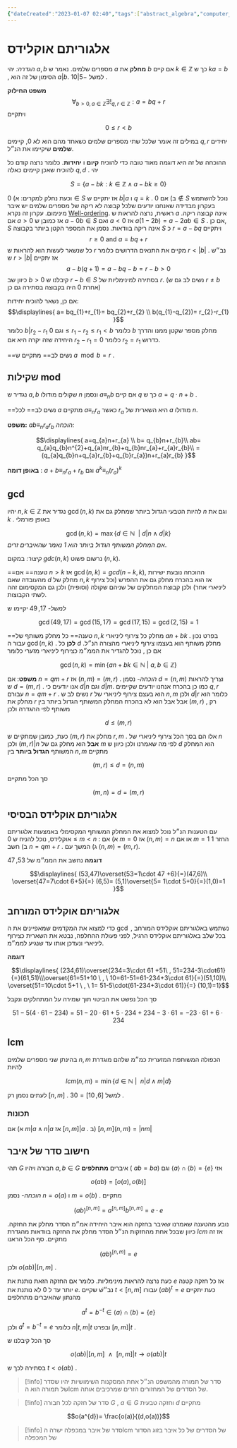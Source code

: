 ```yaml
---
{"dateCreated":"2023-01-07 02:40","tags":["abstract_algebra","computer_science"],"pageDirection":"rtl","dg-publish":true,"permalink":"/computer-science/algebraic-structure/euclid-division-algorithm/","dgPassFrontmatter":true}
---
```


# אלגוריתם אוקלידס  
_הגדרה:_ יהי $a,b$ מספרים שלמים. נאמר ש $a$ __מחלק__ את $b$ אם קיים $k\in\mathbb{Z}$ כך ש $ka=b$ , הסימון של זה הוא $a|b$.  למשל $-5|10$ . 

__משפט החילוק__ 
$$\forall_{b>0 , a\in\mathbb{Z}}\exists!_{q,r\in\mathbb{Z}} : a = bq+r$$
ויתקיים 

$$0\leq r< b$$

במילים זה אומר שלכל שתי מספרים שלמים כשאחד מהם הוא לא 0, קיימים $q,r$  יחידים __שלמים__ שיקיימו את הנ״ל.


ההוכחה של זה היא דוגמה מאוד טובה כדי להוכיח __קיום__ ו __יחידות__. כלומר נרצה קודם כל להוכיח שאכן קיימים כאלה $q,d$ .
יהי

$$S=\{a-bk: k\in\mathbb{Z}\wedge a-bk\geq 0\}$$

וכעת נחלק למקרים:
א) $0\in S$ אז יתקיים ש $b|a$ ו $q=k$ .
ב) אם $0\notin S$ נוכל להשתמש בעקרון מבדידה שאנחנו יודעים שלכל קבוצה לא ריקה של מספרים שלמים יש איבר מינימום. עקרון זה נקרא [Well-ordering](https://en.wikipedia.org/wiki/Well-ordering_principle).
ראשית, נרצה להראות ש $a$ אינה קבוצה ריקה.
אם $a>0$ אז כמובן ש $a-0b\in S$ ואם $a<0$ אז $a(1-2b)= a-2ab\in S$ .  אם כן, $S$ אינה ריקה בוודאות.
נסמן את המספר הקטן ביותר בקבוצה $S$ כ $r=a-bq$ ויתקיים
$$r\geq 0 \text{ and } a= bq+r$$
כל שנשאר לעשות הוא להראות ש $r$ מקיים את התנאים הדרושים כלומר $r<|b|$ . נב״ש ש $r>|b|$ אז יתקיים 
$$a-b(q+1)= a-bq-b= r-b>0$$
כיוון שב $b>0$ קיבלנו ש $r-b\in S$ בסתירה למינימליות של $r$. (נשים לב גם ש $r\neq b$ אחרת $0$ היה בקבוצה בסתירה גם כן)

אם כן, נשאר להוכיח יחידות:
$$\displaylines{
 a= bq_{1}+r_{1}= bq_{2}+r_{2} \\
 b(q_{1}-q_{2})= r_{2}-r_{1}
}$$
כלומר $b|r_{2}-r_{1}$ וגם $0\leq r_{1}-r_{2}\leq r_{1}<b$ כלומר $b$ מחלק מספר שקטן ממנו והדרך היחידה שזה יקרה היא אם $r_{2}-r_{1}=0$ כלומר  $r_{2}=r_{1}$ כדרוש.

 ==נשים לב== מתקיים ש $a\mod b = r$ .

## שקילות mod
נגדיר ש $a,b$ שקולים מודולו $n$ ונסמן $a\equiv_{n} b$ אם קיים $q$ כך ש $a= q\cdot n + b$ .

==נשים לב== 
לכל $a$ מתקיים $a\equiv_{n}r_{a}$ כאשר $r_{a}$ היא השארית של $a$ מודולו $n$.

__משפט:__ $ab\equiv_{n} r_{a}r_{b}$ 
_הוכחה:_ 

$$\displaylines{
a=q_{a}n+r_{a} \\ b= q_{b}n+r_{b}\\
ab= q_{a}q_{b}n^{2}+q_{a}nr_{b}+q_{b}nr_{a}+r_{a}r_{b}\\
= (q_{a}q_{b}n+q_{a}r_{b}+q_{b}r_{a})n+r_{a}r_{b}
}$$

__באופן דומה__ : $a+b\equiv_{n} r_{a}+r_{b}$ וגם $a^{k}\equiv_{n}(r_{a})^{k}$

## gcd 
יהיו $n,k\in\mathbb{Z}$ נגדיר את $\gcd(n,k)$ להיות הטבעי הגדול ביותר שמחלק גם את $n$ וגם את $k$ . באופן פורמלי 

$$\gcd(n,k)=\max\{d\in\mathbb{N} \ \ | \ d|n\wedge d|k\}$$
_אם המחלק המשותף הגדול ביותר הוא $1$ נאמר שהאיברים זרים_.

_קיצור:_ במקום $gdc(n,k)$ נרשום פשוט $(n,k)$.
 
==טענה== אם $n>k$ אז $\gcd(n,k)=gcd(n-k,k)$, ההוכחה נובעת ישירות מהעובדה שאם $d$ מחלק של $n,k$ אז הוא בהכרח מחלק גם את ההפרש (וכל צירוף ליניארי אחר) ולכן קבוצת המחלקים של שניהם שקולה (וסופית) ולכן גם המקסימום זהה לשתי הקבוצות.

_למשל-_ $17,49$ יקיימו ש 

$$\gcd(49,17)= \gcd(15,17)= \gcd(17,15)=\gcd(2,15)= 1$$


==טענה== כל מחלק משותף של $n,k$ מחלק כל צירוף ליניארי $an+bk$ . בפרט נכון עבור ה $\gcd(n,k)$ . __לכן__ כל $d$ מחלק משותף הוא בעצמו צירוף ליניארי מהצורה הנ״ל. 
אם כן , נוכל להגדיר את הממ״מ כצירוף ליניארי מזערי כלומר 

$$\gcd(n,k)=\min\{an+bk\in\mathbb{N} \ | \ a,b\in\mathbb{Z}\}$$

__משפט__: אם $n=qm+r$ אז $(n,m)=(m,r)$ .
_הוכחה-_
נסמן $d=(n,m)$ וצריך להראות ש $d=(m,r)$ . אנו יודעים כי $d|n$ וגם $d|m$. כמו כן בהכרח אנחנו יודעים שקיימים $q,r$ עבורם $n=qm+r$ . נשים לב ש $r$ הוא בעצם צירוף ליניארי של $n,m$ ולכן $d|r$ כלומר הוא מחלק את $r$ אבל אבל הוא לא בהכרח המחלק המשותף הגדול ביותר בין $(m,r)$ , רק משותף לפי ההגדרה ולכן 

$$d\leq (m,r)$$

כעת, כמובן שמתקיים ש $(m,r)$ מחלק את $r,m$ . אלו הם בסך הכל צירוף ליניארי של $n$ ולכן $(m,r)|n$ __אבל__ הוא מחלק גם של $m$ לפי מה שאמרנו ולכן כיוון ש $d$ הוא המחלק המשותף __הגדול ביותר__ בין $n,m$ מתקיים 

$$(m,r)\leq d=(n,m)$$

סך הכל מתקיים 

$$(m,n)=d=(m,r)$$


## אלגוריתם אוקלידס הבסיסי
עם הטענות הנ״ל נוכל למצוא את המחלק המשותף המקסימלי באמצעות אלגוריתם אוקלידס, נוכל להניח ש $0\leq m<n$ :
א)  אם $m=0$ אז $(n,m)=n$  או אם $m=1$ החזר $1$
ב) חשב $n=qm+r$ .
ג) המשך עם $(n,m)=(m,r)$.

__דוגמה__
נחשב את הממ״מ של $53,47$ 

$$\displaylines{
(53,47)\overset{53=1\cdot 47 +6}{=}(47,6)\\
\overset{47=7\cdot 6+5}{=} (6,5)= (5,1)\overset{5= 1\cdot 5+0}{=}(1,0)=1
}$$

## אלגוריתם אוקלידס המורחב
כדי למצוא את המקדמים שמאפיינים את ה $\gcd$ נשתמש באלגוריתם אוקלידס המורחב , בכל שלב באלגוריתם אוקלידס הרגיל, לפני פעולת ההחלפה, נבטא את השארית כצירוף ליניארי ונעדכן אותו עד שנגיע לממ״מ. 

__דוגמה__ 

$$\displaylines{
(234,61)\overset{234=3\cdot 61 +51\ , 51=234-3\cdot61}{=}(61,51)\\\overset{61=51+10 \ , \ 10=61-51=61-234+3\cdot 61}{=}(51,10)\\
\overset{51=10\cdot 5+1 \ , \ 1= 51-5\cdot(61-234+3\cdot 61)}{=}
(10,1)=1}$$

סך הכל נפשט את הביטוי תוך שמירה על המתחלקים ונקבל 

$$51-5(4\cdot 61-234)=51-20\cdot61 +5\cdot 234+ 234-3\cdot 61= -23\cdot 61+6\cdot 234$$

## lcm 
בהינתן שני מספרים שלמים $n,m$ הכפולה המשותפת המזערית כמ״מ שלהם מוגדרת להיות 

$$lcm(n,m)=\min\{d\in\mathbb{N} \ | \ \ n|d\wedge m|d\}$$

לעתים נסמן רק $[n,m]$ . למשל $[6,10]=30$ .

### תכונות
א) אם $m|a\wedge n|a$ אז $[n,m]|a$ .
ב) $[n,m](n,m)=|nm|$ 

## חישוב סדר של איבר
תהי $G$ חבורה ויהיו $a,b\in G$ איברים __מתחלפים__ ( $ab=ba$) וגם $\langle a\rangle\cap\langle b\rangle=\{e\}$ אזי

$$o(ab)=[o(a),o(b)]$$

_הוכחה-_
נסמן $n=o(a)$ ו $m=o(b)$ . מתקיים 

$$(ab)^{[n,m]}=a^{[n,m]}b^{[n,m]} = e\cdot e$$

נובע מהטענה שאמרנו שאיבר בחזקה הוא איבר היחידה אמ״מ הסדר מחלק את החזקה. כיוון שבכל אחת מהחזקות הנ״ל הסדר מחלק את החזקה בוודאות מהגדרת $lcm$ אז זה מתקיים. סף הכל הראנו 

$$(ab)^{[n,m]}=e$$

ולכן $o(ab)|[n,m]$ .

כעת נרצה להראות מינימליות. כלומר אם החזקה הזאת נותנת את $e$ אז כל חזקה קטנה יותר עד ל 0 לא נותנת את $e$. נב״שׁ שקיים $t<[n,m]$ עבורו $(ab)^{t}=e$ כעת יתקיים מהנתון שהאיברים מתחלפים

$$a^{t}=b^{-t}\in \langle a\rangle \cap \langle b\rangle =\{e\}$$

ולכן $a^{t}=b^{-t}=e$ כלומר $n|t,m|t$ ובפרט $[n,m]|t$ .

סך הכל קיבלנו ש 

$$o(ab)|[n,m] \ \ \wedge \ \ [n,m]|t \to o(ab)|t$$

בסתירה לכך ש $t<o(ab)$ .

>[!info] סדר של תמורה
>מהמשפט הנ״ל אחת המסקנות השימושיות יהיו שסדר של תמורה הוא הlcm של הסדרים של המחזורים הזרים שמרכיבים אותה.

>[!info] סדר של חזקה 
>לכל חבורה $G$ , $a\in G$ וחזקה טבעית $d$ מתקיים 
>
$$o(a^{d})= \frac{o(a)}{(d,o(a))}$$ 

>[!info] סדר של איבר במכפלה ישרה
>הlcm של הסדרים של כל איבר בזוג הסדור של המכפלה

